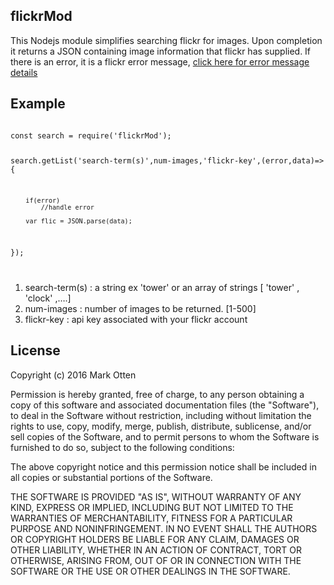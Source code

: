 <h2>flickrMod</h2>
 This Nodejs module simplifies searching flickr for images.
  Upon completion it returns a JSON containing image information that flickr has supplied.
 If there is an error, it is a flickr error message,  <a href="https://www.flickr.com/services/api/flickr.photos.search.html"> click here for error message details </a>

<h2>Example</h2>
<code>
const search = require('flickrMod');

search.getList('search-term(s)',num-images,'flickr-key',(error,data)=>{

        if(error)
        	//handle error

        var flic = JSON.parse(data);
});

</code>
<ol>
<li>search-term(s) : a string ex 'tower' or an array of strings [ 'tower' , 'clock' ,….]</li>
<li>num-images : number of images to be returned. [1-500]</li>
<li>flickr-key : api key associated with your flickr account</li>
</ol>

<h2>License</h2>
 Copyright (c) 2016  Mark Otten

Permission is hereby granted, free of charge, to any person obtaining a copy of this software and associated documentation files (the "Software"), to deal in the Software without restriction, including without limitation the rights to use, copy, modify, merge, publish, distribute, sublicense, and/or sell copies of the Software, and to permit persons to whom the Software is furnished to do so, subject to the following conditions:

The above copyright notice and this permission notice shall be included in all copies or substantial portions of the Software.

THE SOFTWARE IS PROVIDED "AS IS", WITHOUT WARRANTY OF ANY KIND, EXPRESS OR IMPLIED, INCLUDING BUT NOT LIMITED TO THE WARRANTIES OF MERCHANTABILITY, FITNESS FOR A PARTICULAR PURPOSE AND NONINFRINGEMENT. IN NO EVENT SHALL THE AUTHORS OR COPYRIGHT HOLDERS BE LIABLE FOR ANY CLAIM, DAMAGES OR OTHER LIABILITY, WHETHER IN AN ACTION OF CONTRACT, TORT OR OTHERWISE, ARISING FROM, OUT OF OR IN CONNECTION WITH THE SOFTWARE OR THE USE OR OTHER DEALINGS IN THE SOFTWARE.

